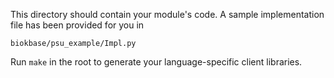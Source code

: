 This directory should contain your module's code.
A sample implementation file has been provided for you in

```biokbase/psu_example/Impl.py```

Run `make` in the root to generate your language-specific client libraries.

